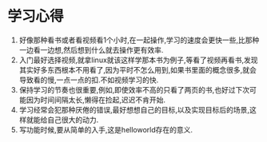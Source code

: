 # 学习心得

1. 好像那种看书或者看视频看1个小时,在一起操作,学习的速度会更快一些,比那种一边看一边想,然后想到什么就去操作更有效率.
2. 入门最好选择视频,就拿linux就该这样学那本书为例子,等看了视频再看书,发现其实好多东西根本不用看了,因为平时不怎么用到,如果书里面的概念很多,就会导致看的慢,一点一点的扣.不如视频学习的快.
3. 保持学习的节奏也很重要,例如,即使效率不高的只看了两页的书,也好过下次可能因为时间间隔太长,懒得在捡起,迟迟不肯开始.
4. 学习经常会犯那种厌倦的错误,最好想想自己的目标,以及实现目标后的场景,这样就能给自己很大的动力.
5. 写功能时候,要从简单的入手,这是helloworld存在的意义.